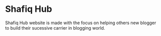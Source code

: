 # Shafiq Hub
Shafiq Hub website is made with the focus on helping others new blogger to build their sucessive carrier in blogging world.



